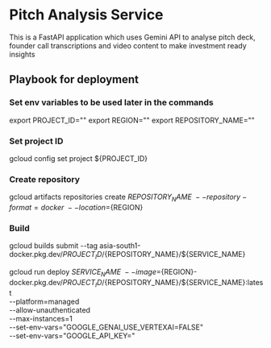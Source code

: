 # Pitch Analysis Service
This is a FastAPI application which uses Gemini API to analyse pitch deck, founder call transcriptions and video content to make investment ready insights


## Playbook for deployment

### Set env variables to be used later in the commands
export PROJECT_ID=""
export REGION=""
export REPOSITORY_NAME=""

### Set project ID
gcloud config set project ${PROJECT_ID}

### Create repository
gcloud artifacts repositories create ${REPOSITORY_NAME} \
    --repository-format=docker \
    --location=${REGION}

### Build
gcloud builds submit --tag asia-south1-docker.pkg.dev/${PROJECT_ID}/${REPOSITORY_NAME}/${SERVICE_NAME}

gcloud run deploy $SERVICE_NAME \
    --image=${REGION}-docker.pkg.dev/${PROJECT_ID}/${REPOSITORY_NAME}/${SERVICE_NAME}:latest \
 --platform=managed \
 --allow-unauthenticated \
 --max-instances=1 \
 --set-env-vars="GOOGLE_GENAI_USE_VERTEXAI=FALSE" \
 --set-env-vars="GOOGLE_API_KEY="